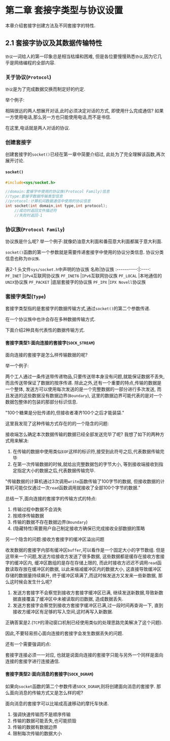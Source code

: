 # 第二章 套接字类型与协议设置
本章介绍套接字创建方法及不同套接字的特性.
## 2.1 套接字协议及其数据传输特性
`协议`一词给人的第一印象总是相当枯燥和困难,
但是各位要慢慢熟悉`协议`,因为它几乎是网络编程的全部内容.
### 关于协议(`Protocol`)
`协议`是为了完成数据交换而制定好的约定.

举个例子:

相隔很远的两人想展开对话,此时必须决定对话的方式,
即使用什么完成通信?
如果一方使用电话,那么另一方也只能使用电话,而不是书信.

在这里,电话就是两人对话的协议.
### 创建套接字
创建套接字的`socket()`已经在第一章中简要介绍过,
此处为了完全理解该函数,再次展开讨论.
#### `socket()`
```c
#include<sys/socket.h>

//domain:套接字中使用的协议族(Protocol Family)信息
//type:套接字数据传输类型信息
//protocol:计算机间数据通信中使用的协议信息
int socket(int domain,int type,int protocol);
    //成功时返回文件描述符
    //失败时返回-1
```
### 协议族(`Protocol Family`)
协议族是什么呢?
举一个例子:就像奶油意大利面和番茄意大利面都属于意大利面.

`socket()`函数的第一个参数就是需要传递套接字中使用的协议分类信息.
协议分类信息也称为`协议族`.

表2-1 头文件`sys/socket.h`中声明的协议族
名称|协议族
:----------:|:----:
`PF_INET`   |`IPv4`互联网协议族
`PF_INET6`  |`IPv6`互联网协议族
`PF_LOCAL`  |本地通信的`UNIX`协议族
`PF_PACKET` |底层套接字的协议族
`PF_IPX`    |`IPX Novell`协议族
### 套接字类型(`Type`)
套接字类型指的是套接字的数据传输方式,通过`socket()`的第二个参数传递.

在一个协议族中也许会存在多种数据传输方式.

下面介绍2种具有代表性的数据传输方式.
#### 套接字类型1:面向连接的套接字(`SOCK_STREAM`)
面向连接的套接字是怎么样传输数据的呢?

举一个例子:

两个工人通过一条传送带传递物品,只要传送带本身没有问题,就能保证数据不丢失,
而且传送带保证了数据的按序传递.
除此之外,还有一个重要的特点,传输的数据是一个整体,
发送方可以使用每次发送的是一个完整数据的一部分进行多次发送,
而且发送的这些数据没有数据边界(`Boundary`),
这里的数据边界可能代表的是对一个数据包整体的包装的那部分标识信息.

"100个糖果是分批传递的,但接收者凑齐100个之后才能装袋."

这里我发现了这种传输方式存在的的一个隐含的问题:

接收端怎么确定本次数据传输的数据已经全部发送完毕了呢?
我想了如下的两种方式用来解决:

1. 在传输的数据中使用类似`EOF`这样的标识符,接受到此符号之后,代表数据传输完毕
2. 在第一次传输数据的时候,就给出完整数据包的字节大小,
等到接收端接收到指定指定大小的数据之后,代表数据传输完毕.

"传输数据的计算机通过3次调用`write`函数传输了100字节的数据,
但接收数据的计算机可能仅仅通过一次`read`函数调用就接收了全部100个字节的数据."

总结一下,面向连接的套接字的传输方式的特点:

1. 传输过程中数据不会消失
2. 按顺序传输数据
3. 传输的数据不存在数据边界(`Boundary`)
4. (隐藏特性)需要用户自己制定接收方确保已完成接收全部数据的策略

另一个隐含的问题:接收方套接字的缓冲区溢出问题

收发数据的套接字内部有缓冲区`buffer`,可以看作是一个固定大小的字节数组.
但是这带来一个问题,发送方给接收方发送了很多数据,
这些数据都是缓存在接收方套接字的缓冲区内,
缓冲区数组的是存在存储上限的,
而此时接收方迟迟不调用`read`函数读取存放在缓冲区的数据,
以此来缩减缓冲区内的数据大小,
这直接导致缓冲区存储的数据量持续飙升,
终于缓冲区填满了,而这时候发送方又发来一些新数据,
那么这时候会发生什么呢?
1. 发送方套接字不会察觉到接收方套接字缓冲区已满,
继续发送新数据,导致新数据直接覆盖了缓冲区中未被读取的旧数据,
造成数据丢失.
2. 发送方套接字会察觉到接收方套接字缓冲区已满,过一段时间再查询一下,
直到接收方缓冲区有足够的写入空间,这时再写入新数据.

正确答案是2.(`TCP`的滑动窗口机制已经使用类似的处理思路完美解决了这个问题).

因此,不要轻易担心面向连接的套接字会发生数据丢失的问题.

还有一个需要强调的点:

套接字连接必须一一对应,
也就是说面向连接的套接字只能与另外一个同样是面向连接的套接字进行连接通信.
#### 套接字类型2:面向消息的套接字(`SOCK_DGRAM`)
如果向`socket`函数的第二个参数传递`SOCK_DGRAM`,则将创建面向消息的套接字.
那么面向消息的传输方式又是怎么样的呢?

面向消息的套接字可以比喻成高速移动的摩托车快递.

1. 强调快速传输而不是顺序传输
2. 传输的数据可能丢失,也可能损毁
3. 传输的数据有数据边界
4. 限制每次传输的数据大小

